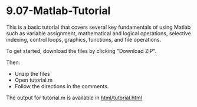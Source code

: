 # 9.07-Matlab-Tutorial

This is a basic tutorial that covers several key fundamentals of using Matlab such as
variable assignment, mathematical and logical operations, selective indexing, control loops,
graphics, functions, and file operations.

To get started, download the files by clicking "Download ZIP".

Then:
- Unzip the files
- Open tutorial.m
- Follow the directions in the comments.

The output for tutorial.m is available in [html/tutorial.html](html/tutorial.html)

